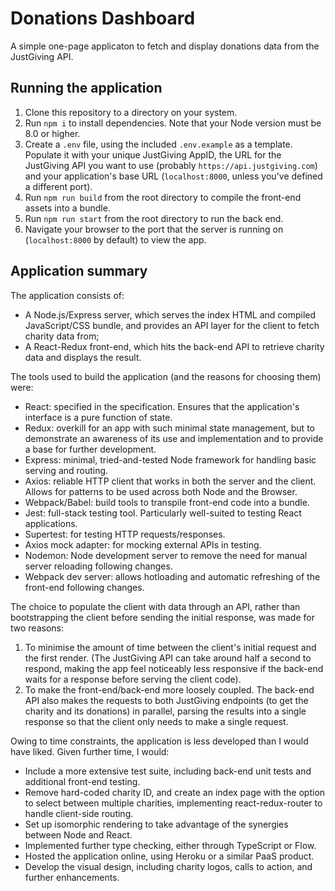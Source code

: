 # Donations Dashboard
A simple one-page applicaton to fetch and display donations data from the JustGiving API. 

## Running the application
1. Clone this repository to a directory on your system.
2. Run `npm i` to install dependencies. Note that your Node version must be 8.0 or higher.
3. Create a `.env` file, using the included `.env.example` as a template. Populate it with your unique JustGiving AppID, the URL for the JustGiving API you want to use (probably `https://api.justgiving.com`) and your application's base URL (`localhost:8000`, unless you've defined a different port).
4. Run `npm run build` from the root directory to compile the front-end assets into a bundle.
5. Run `npm run start` from the root directory to run the back end.
6. Navigate your browser to the port that the server is running on (`localhost:8000` by default) to view the app.

## Application summary
The application consists of:
- A Node.js/Express server, which serves the index HTML and compiled JavaScript/CSS bundle, and provides an API layer for the client to fetch charity data from;
- A React-Redux front-end, which hits the back-end API to retrieve charity data and displays the result.

The tools used to build the application (and the reasons for choosing them) were:
- React: specified in the specification. Ensures that the application's interface is a pure function of state.
- Redux: overkill for an app with such minimal state management, but to demonstrate an awareness of its use and implementation and to provide a base for further development.
- Express: minimal, tried-and-tested Node framework for handling basic serving and routing.
- Axios: reliable HTTP client that works in both the server and the client. Allows for patterns to be used across both Node and the Browser.
- Webpack/Babel: build tools to transpile front-end code into a bundle.
- Jest: full-stack testing tool. Particularly well-suited to testing React applications.
- Supertest: for testing HTTP requests/responses.
- Axios mock adapter: for mocking external APIs in testing.
- Nodemon: Node development server to remove the need for manual server reloading following changes.
- Webpack dev server: allows hotloading and automatic refreshing of the front-end following changes.

The choice to populate the client with data through an API, rather than bootstrapping the client before sending the initial response, was made for two reasons:
1. To minimise the amount of time between the client's initial request and the first render. (The JustGiving API can take around half a second to respond, making the app feel noticeably less responsive if the back-end waits for a response before serving the client code).
2. To make the front-end/back-end more loosely coupled.
The back-end API also makes the requests to both JustGiving endpoints (to get the charity and its donations) in parallel, parsing the results into a single response so that the client only needs to make a single request.

Owing to time constraints, the application is less developed than I would have liked. Given further time, I would:
- Include a more extensive test suite, including back-end unit tests and additional front-end testing.
- Remove hard-coded charity ID, and create an index page with the option to select between multiple charities, implementing react-redux-router to handle client-side routing.
- Set up isomorphic rendering to take advantage of the synergies between Node and React.
- Implemented further type checking, either through TypeScript or Flow.
- Hosted the application online, using Heroku or a similar PaaS product.
- Develop the visual design, including charity logos, calls to action, and further enhancements.